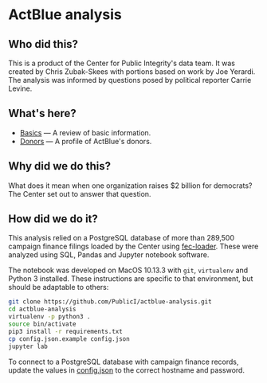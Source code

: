# ActBlue analysis

## Who did this?

This is a product of the Center for Public Integrity's data team. It was created by Chris Zubak-Skees with portions based on work by Joe Yerardi. The analysis was informed by questions posed by political reporter Carrie Levine.

## What's here?

* [Basics](basics.ipynb) — A review of basic information.
* [Donors](donors.ipynb) — A profile of ActBlue's donors.

## Why did we do this?

What does it mean when one organization raises $2 billion for democrats? The Center set out to answer that question.

## How did we do it?

This analysis relied on a PostgreSQL database of more than 289,500 campaign finance filings loaded by the Center using [fec-loader](https://github.com/PublicI/fec-loader). These were analyzed using SQL, Pandas and Jupyter notebook software.

The notebook was developed on MacOS 10.13.3 with `git`, `virtualenv` and Python 3 installed. These instructions are specific to that environment, but should be adaptable to others:

```sh
git clone https://github.com/PublicI/actblue-analysis.git
cd actblue-analysis
virtualenv -p python3 .
source bin/activate
pip3 install -r requirements.txt
cp config.json.example config.json
jupyter lab
```

To connect to a PostgreSQL database with campaign finance records, update the values in [config.json](config.json) to the correct hostname and password.

